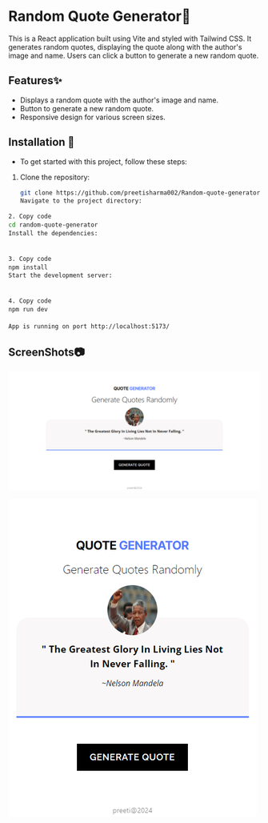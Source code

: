 # Random Quote Generator🤖

This is a React application built using Vite and styled with Tailwind CSS. It generates random quotes, displaying the quote along with the author's image and name. Users can click a button to generate a new random quote.

## Features✨

- Displays a random quote with the author's image and name.
- Button to generate a new random quote.
- Responsive design for various screen sizes.

## Installation 🎇

- To get started with this project, follow these steps:

1. Clone the repository:
   ```sh
   git clone https://github.com/preetisharma002/Random-quote-generator.git
   Navigate to the project directory:
   ```

```sh
2. Copy code
cd random-quote-generator
Install the dependencies:


3. Copy code
npm install
Start the development server:


4. Copy code
npm run dev

App is running on port http://localhost:5173/

```

## ScreenShots📷

![Alt text](./public/Screenshot%202024-07-10%20224533.png)

![Alt text](./public/mobile-capture.png)
